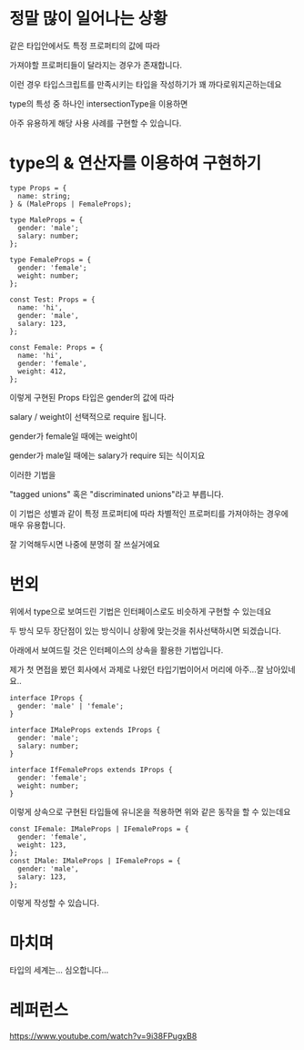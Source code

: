 # 정말 많이 일어나는 상황

같은 타입안에서도 특정 프로퍼티의 값에 따라

가져야할 프로퍼티들이 달라지는 경우가 존재합니다.

이런 경우 타입스크립트를 만족시키는 타입을 작성하기가 꽤 까다로워지곤하는데요

type의 특성 중 하나인 intersectionType을 이용하면

아주 유용하게 해당 사용 사례를 구현할 수 있습니다.

# type의 & 연산자를 이용하여 구현하기

```tsx
type Props = {
  name: string;
} & (MaleProps | FemaleProps);

type MaleProps = {
  gender: 'male';
  salary: number;
};

type FemaleProps = {
  gender: 'female';
  weight: number;
};

const Test: Props = {
  name: 'hi',
  gender: 'male',
  salary: 123,
};

const Female: Props = {
  name: 'hi',
  gender: 'female',
  weight: 412,
};
```

이렇게 구현된 Props 타입은 gender의 값에 따라

salary / weight이 선택적으로 require 됩니다.

gender가 female일 때에는 weight이

gender가 male일 때에는 salary가 require 되는 식이지요

이러한 기법을

"tagged unions" 혹은 "discriminated unions"라고 부릅니다.

이 기법은 성별과 같이 특정 프로퍼티에 따라 차별적인 프로퍼티를 가져야하는 경우에 매우 유용합니다.

잘 기억해두시면 나중에 분명히 잘 쓰실거에요

# 번외

위에서 type으로 보여드린 기법은 인터페이스로도 비슷하게 구현할 수 있는데요

두 방식 모두 장단점이 있는 방식이니 상황에 맞는것을 취사선택하시면 되겠습니다.

아래에서 보여드릴 것은 인터페이스의 상속을 활용한 기법입니다.

제가 첫 면접을 봤던 회사에서 과제로 나왔던 타입기법이어서 머리에 아주...잘 남아있네요..

```tsx
interface IProps {
  gender: 'male' | 'female';
}

interface IMaleProps extends IProps {
  gender: 'male';
  salary: number;
}

interface IfFemaleProps extends IProps {
  gender: 'female';
  weight: number;
}
```

이렇게 상속으로 구현된 타입들에 유니온을 적용하면 위와 같은 동작을 할 수 있는데요

```tsx
const IFemale: IMaleProps | IFemaleProps = {
  gender: 'female',
  weight: 123,
};
const IMale: IMaleProps | IFemaleProps = {
  gender: 'male',
  salary: 123,
};
```

이렇게 작성할 수 있습니다.

# 마치며

타입의 세계는... 심오합니다...

# 레퍼런스

https://www.youtube.com/watch?v=9i38FPugxB8
